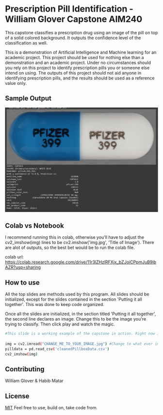 #  Prescription Pill Identification - William Glover Capstone AIM240

This capstone classifies a prescription drug using an image of the pill on top of a solid colored background. It outputs the confidence level of the classification as well. 

This is a demonstration of Artificial Intelligence and Machine learning for an academic project. This project should be used for nothing else than a demonstration and an academic project. Under no circumstances should you rely on this project to identify prescription pills you or someone else intend on using. The outputs of this project should not aid anyone in identifying prescription pills, and the results should be used as a reference value only. 

## Sample Output
![alt text](https://github.com/WillDeveloped/PrescriptionDrugClassifier/blob/main/SampleOutput.png?raw=true)

## Colab vs Notebook

I recommend running this in colab, otherwise you'll have to adjust the cv2_imshow(img) lines to be cv2.imshow('img.jpg', 'Title of Image'). There are alot of outputs, so the best bet would be to run the colab file. 

colab url: https://colab.research.google.com/drive/11r3lZHzlRFXjx_bZJoiCPpmJuB9ibAZR?usp=sharing


## How to use

All the top slides are methods used by this program. All slides should be initialized, except for the slides contained in the section 'Putting it all together'. This was done to keep code organized. 

Once all the slides are initialized, in the section titled 'Putting it all together', the second line declares an image. Change this to be the image you're trying to classify. Then click play and watch the magic. 

```bash
#This slide is a working example of the capstone in action. Right now images need to be individual. 

img = cv2.imread("CHANGE_ME_TO_YOUR_IMAGE.jpg") #Change to what ever image is being passed in
pilldata = pd.read_csv('cleanedPillboxData.csv')
cv2_imshow(img)
```

## Contributing
William Glover & 
Habib Matar

## License
[MIT](https://choosealicense.com/licenses/mit/) Feel free to use, build on, take code from. 

